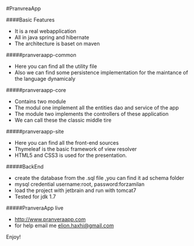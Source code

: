 #PranvreaApp 

####Basic Features

* It is a real webapplication
* All in java spring and hibernate
* The architecture is baset on maven


#####pranveraapp-common
* Here you can find all the utility file 
* Also we can find some persistence implementation for the maintance of the language dynamicaly

#####pranveraapp-core
* Contains two module
* The modul one implement all the entities dao and service of the app
* The module two implements the controllers of these application
* We can call these the classic middle tire

#####pranveraapp-site
* Here you can find all the front-end sources
* Thymeleaf is the basic framework of view resolver
* HTML5 and CSS3 is used for the presentation.

#####BackEnd
* create the database from the .sql file ,you can find it ad schema folder
* mysql credential username:root, password:forzamilan
* load the project with jetbrain and run with tomcat7
* Tested for jdk 1.7

#####PranveraApp live
* http://www.pranveraapp.com
* for help email me elion.haxhi@gmail.com


Enjoy!

